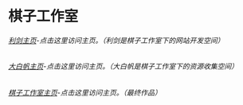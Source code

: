 # 棋子工作室
######   [利剑主页](https://weizhihaiyu.github.io/sword/)-点击这里访问主页。（利剑是棋子工作室下的网站开发空间）
######   [大白帆主页](https://weizhihaiyu.github.io/Boat/)-点击这里访问主页。（大白帆是棋子工作室下的资源收集空间）
######   [棋子工作室主页](https://weizhihaiyu.github.io/qiziStudio/qizihome3.html)-点击这里访问主页。（最终作品）

